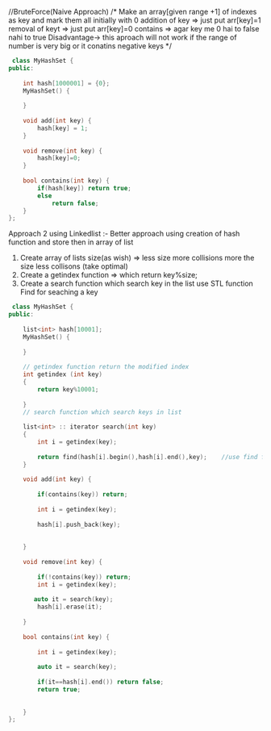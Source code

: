 //BruteForce(Naive Approach)
/*
  Make an array[given range +1] of indexes as key and mark them all initially with 0 
  addition of key => just put arr[key]=1
 removal of keyt => just put arr[key]=0
 contains => agar key me 0 hai to false nahi to true
Disadvantage-> this aproach will not work if the range of number is very big or it conatins  negative keys
*/
```cpp
 class MyHashSet {
public:
    
    int hash[1000001] = {0};
    MyHashSet() {
        
    }
    
    void add(int key) {
        hash[key] = 1;
    }
    
    void remove(int key) {
        hash[key]=0;
    }
    
    bool contains(int key) {
        if(hash[key]) return true;
        else
            return false;
    }
};
```
 Approach 2 using Linkedlist :-
  Better approach using creation of hash function and store then in array of list
  1) Create array of lists size(as wish)  => less size more collisions more the size less collisons (take optimal)
  2) Create a getindex function => which return key%size;
  3) Create a search function which search key in the list use STL function Find for seaching a key 

```cpp
 class MyHashSet {
public:
    
    list<int> hash[10001];
    MyHashSet() {
        
    }
    
    // getindex function return the modified index 
    int getindex (int key)
    {
        return key%10001;
        
    }
    // search function which search keys in list
    
    list<int> :: iterator search(int key)
    {
        int i = getindex(key);
        
        return find(hash[i].begin(),hash[i].end(),key);    //use find functin to search
    }
    
    void add(int key) {
        
        if(contains(key)) return;
        
        int i = getindex(key);
        
        hash[i].push_back(key);
        
        
    }
    
    void remove(int key) {
        
        if(!contains(key)) return;
        int i = getindex(key);
        
       auto it = search(key); 
        hash[i].erase(it);
    
    }
    
    bool contains(int key) {
        
        int i = getindex(key);
        
        auto it = search(key);
        
        if(it==hash[i].end()) return false;
        return true; 
        
        
    }
};
```